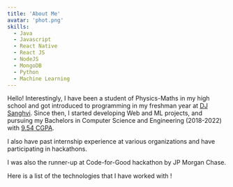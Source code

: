 ```yaml
---
title: 'About Me'
avatar: 'phot.png'
skills:
  - Java
  - Javascript
  - React Native
  - React JS
  - NodeJS
  - MongoDB
  - Python
  - Machine Learning
---
```


Hello! Interestingly, I have been a student of Physics-Maths in my high school and got introduced to programming in my freshman year at [DJ Sanghvi](https://www.djsce.ac.in/). Since then, I started developing Web and ML projects, and pursuing my Bachelors in Computer Science and Engineering (2018-2022) with [9.54 CGPA]().

I also have past internship experience at various organizations and have participating in hackathons.

I was also the runner-up at Code-for-Good hackathon by JP Morgan Chase.

Here is a list of the technologies that I have worked with !
